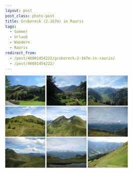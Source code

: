 ```yaml
---
layout: post
post_class: photo-post
title: Grubereck (2.167m) in Rauris
tags:
  - Sommer
  - Urlaub
  - Wandern
  - Rauris
redirect_from:
  - /post/46081454222/grubereck-2-167m-in-rauris/
  - /post/46081454222/
---
```

[![](/photos/2008-08-25-01-th.jpg)](/photos/2008-08-25-01-hd.jpg)
[![](/photos/2008-08-25-02-th.jpg)](/photos/2008-08-25-02-hd.jpg)
[![](/photos/2008-08-25-03-th.jpg)](/photos/2008-08-25-03-hd.jpg)
[![](/photos/2008-08-25-04-th.jpg)](/photos/2008-08-25-04-hd.jpg)
[![](/photos/2008-08-25-05-th.jpg)](/photos/2008-08-25-05-hd.jpg)
[![](/photos/2008-08-25-06-th.jpg)](/photos/2008-08-25-06-hd.jpg)
[![](/photos/2008-08-25-07-th.jpg)](/photos/2008-08-25-07-hd.jpg)
[![](/photos/2008-08-25-08-th.jpg)](/photos/2008-08-25-08-hd.jpg)
[![](/photos/2008-08-25-09-th.jpg)](/photos/2008-08-25-09-hd.jpg)
